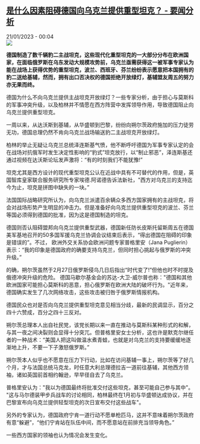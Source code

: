 <!--1674256503000-->
[是什么因素阻碍德国向乌克兰提供重型坦克？ - 要闻分析](https://www.rfi.fr/cn/%E4%B8%93%E6%A0%8F%E6%A3%80%E7%B4%A2/%E8%A6%81%E9%97%BB%E5%88%86%E6%9E%90/20230120-%E6%98%AF%E4%BB%80%E4%B9%88%E5%9B%A0%E7%B4%A0%E9%98%BB%E7%A2%8D%E5%BE%B7%E5%9B%BD%E5%90%91%E4%B9%8C%E5%85%8B%E5%85%B0%E6%8F%90%E4%BE%9B%E9%87%8D%E5%9E%8B%E5%9D%A6%E5%85%8B)
------

<div>21/01/2023 - 00:04</div><img src="https://s.rfi.fr/media/display/db00a244-9914-11ed-b890-005056a90284/w:1280/p:16x9/AP22063393400963.jpg"><p><strong>德国制造了数千辆豹二主战坦克，这些现代化重型坦克的一大部分分布在欧洲国家，在面临俄罗斯在乌东发动大规模攻势前，乌克兰亟需获得这一被军事专家认为能在战场上获得优势的重型坦克，波兰、西班牙、芬兰纷纷表示愿意把本国拥有的豹二送给基辅，然而，拥有出口否决权的德国拒绝开放绿灯，基辅盟友周五的努力亦无果而终。                </strong></p><div><p>德国为什么不向乌克兰提供主战坦克开放绿灯？一些专家分析，由于担心与莫斯科的军事冲突升级，以及柏林并不情愿在西方阵营中发挥领导作用，导致德国阻止向乌克兰提供重型坦克。</p><p>一周以来，从达沃斯到基辅，从华盛顿到巴黎，纷纷向朔尔茨政府施加的压力徒劳无功，德国总理仍然不肯向乌克兰战场输送豹二主战坦克开放绿灯。</p><p>柏林的举止无疑让乌克兰总统泽连斯基气愤，他不断呼吁德国为军事专家认定的会在战场对抗俄军时发生决定性影响的“豹式”坦克放行，以“制止邪恶”，泽连斯基还通过视频在达沃斯论坛发声激将：“有的时刻我们不能犹豫!”</p><p>坦克尤其是西方设计的现代重型坦克公认在近战中具有不可替代的作用，但是，英国智库皇家联合服务研究所专家埃德.阿诺德告诉法新社，"西方对乌克兰的支持迄今为止，坦克是拼图中缺失的一块。”</p><p>法国国际战略研究所认为，向乌克兰派遣百余辆众多西方国家拥有的主战坦克，将会对战场形势产生明显的冲击力。但是准备好向乌克兰提供重型坦克的波兰、芬兰等国必须得到德国的批准，因为这是德国制造的坦克。</p><p>德国则否认阻碍盟邦向乌克兰提供重型武器，德国新任防长皮斯托留斯周五在德国美军基地召开的50多国军援乌克兰协调会议结束后表示，“得出德国在阻碍的印象是错误的”。不过， 欧洲外交关系协会欧洲问题专家普格里安（Jana Puglierin）表示：“我的印象是德国政府的确要支持乌克兰，但同时担心挑起与俄罗斯的冲突升级。”</p><p>的确，朔尔茨虽然于2月27日俄罗斯侵乌几日后指出“时代变了!”但他也时不时提及俄德冲突升级的危险。 德国马歇尔基金会的苏达-大卫-威尔普也称："德国和其他欧洲国家可能担心莫斯科的恶意，担心俄罗斯在欧洲大陆的破坏行为。"近年来，德国确实发生了几次网络攻击，这些攻击被归咎于俄罗斯情报机构。</p><p>德国民众也对是否向乌克兰提供重型坦克意见相当分歧，最新的民调显示，百分之四十六赞成，百分之四十三反对。</p><p>朔尔茨总理本人出自社民党，该党长期以来一直在推动与莫斯科某种形式的和解，与其一夜之间决裂则会显得十分突兀。但普格里安女士分析，这也许是默克尔继任者的一种战术：“美国人把这叫做温水煮青蛙，也就是对乌克兰的支持要缓缓地逐渐地上升，不要一下子激怒俄罗斯。”</p><p>朔尔茨本人似乎也不愿意在压力下行动，比如在访问基辅一事上，朔尔茨等了好几个月，才与法国总统马克龙，时任意大利总理德拉吉一道前往基辅，其他西方领袖，诸如英国前首相约翰逊，早早径自去了乌克兰。</p><p>普格里安认为："我以为德国最终将批准交付这些坦克，甚至可能自己参与其中"。 "这与马尔德装甲步兵战车的讨论相同，柏林最终在1月初与华盛顿达成协议，并在巴黎宣布向乌克兰提供轻型坦克的次日宣布交付这些战车"。</p><p>另外的专家认为，德国政府宁肯一道行动不愿单枪匹马，这并不意味着朔尔茨政府有意“躲避”，“他们宁肯站在队伍中间，而不愿意站在前排充当领导角色。”</p><p>一些西方国家的领袖也认为情况会发生变化。</p><div data-selfpromo-newsletter></div><div data-selfpromo-app></div></div>
